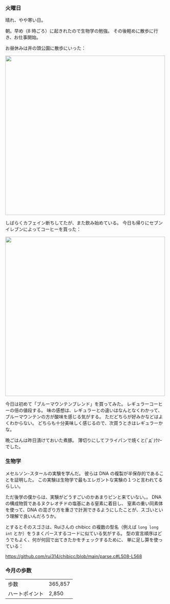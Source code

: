 ### 火曜日

晴れ、やや寒い日。

朝。早め（8 時ごろ）に起きれたので生物学の勉強。
その後軽めに散歩に行き、お仕事開始。

お昼休みは井の頭公園に散歩にいった：

<img src="https://i.imgur.com/W4NIzEr.jpg" width="500">

しばらくカフェイン断ちしてたが、また飲み始めている。
今日も帰りにセブンイレブンによってコーヒーを買った：

<img src="https://i.imgur.com/SdXkezY.jpg" width="500">

今日は初めて「ブルーマウンテンブレンド」を買ってみた。
レギュラーコーヒーの倍の値段する。
味の感想は、レギュラーとの違いはなんとなくわかって、
ブルーマウンテンの方が酸味を感じる気がする。
ただどちらが好みかなどはよくわからない。
どちらも十分美味しく感じるので、次買うときはレギュラーかな。

晩ごはんは昨日漬けておいた煮豚。
薄切りにしてフライパンで焼くと(ﾟдﾟ)ｳﾏｰでした。

### 生物学

メセルソン-スタールの実験を学んだ。
彼らは DNA の複製が半保存的であることを証明した。
この実験は生物学で最もエレガントな実験の１つと言われてるらしい。

ただ後学の僕からは、実験がどうすごいのかあまりピンと来ていない。。
DNA の構成物質であるヌクレオチドの塩基にある窒素に着目し、
窒素の重い同素体を使って、DNA の混ざり方を重さで計測できるようにしたことが、スゴいという理解で良いんだろうか。

とするとそのスゴさは、Ruiさんの chibicc の複数の型名（例えば `long long int` とか）をうまくパースするコードに似ている気がする。
型の宣言順序はどうでもよく、何が何回で出てきたかをチェックするために、
単に足し算を使っている：

https://github.com/rui314/chibicc/blob/main/parse.c#L508-L568

### 今月の歩数

|||
|---|---|
|歩数|365,857|
|ハートポイント|2,850|
